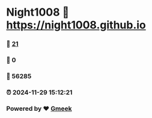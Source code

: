 # Night1008 :link: https://night1008.github.io 
### :page_facing_up: [21](https://night1008.github.io/tag.html) 
### :speech_balloon: 0 
### :hibiscus: 56285 
### :alarm_clock: 2024-11-29 15:12:21 
### Powered by :heart: [Gmeek](https://github.com/Meekdai/Gmeek)

